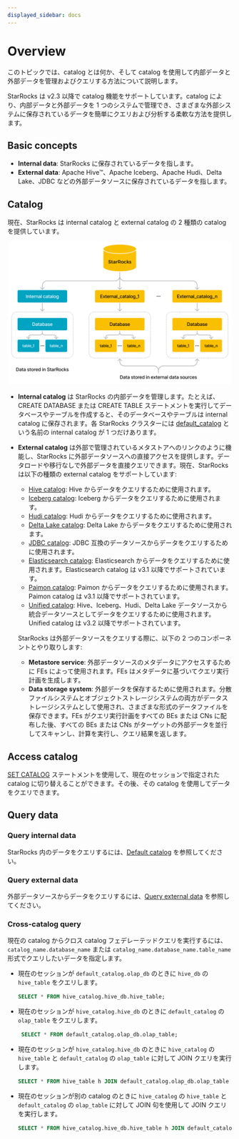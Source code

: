 ```yaml
---
displayed_sidebar: docs
---
```


# Overview

このトピックでは、catalog とは何か、そして catalog を使用して内部データと外部データを管理およびクエリする方法について説明します。

StarRocks は v2.3 以降で catalog 機能をサポートしています。catalog により、内部データと外部データを 1 つのシステムで管理でき、さまざまな外部システムに保存されているデータを簡単にクエリおよび分析する柔軟な方法を提供します。

## Basic concepts

- **Internal data**: StarRocks に保存されているデータを指します。
- **External data**: Apache Hive™、Apache Iceberg、Apache Hudi、Delta Lake、JDBC などの外部データソースに保存されているデータを指します。

## Catalog

現在、StarRocks は internal catalog と external catalog の 2 種類の catalog を提供しています。

![figure1](../../_assets/3.8.1.png)

- **Internal catalog** は StarRocks の内部データを管理します。たとえば、CREATE DATABASE または CREATE TABLE ステートメントを実行してデータベースやテーブルを作成すると、そのデータベースやテーブルは internal catalog に保存されます。各 StarRocks クラスターには [default_catalog](../catalog/default_catalog.md) という名前の internal catalog が 1 つだけあります。

- **External catalog** は外部で管理されているメタストアへのリンクのように機能し、StarRocks に外部データソースへの直接アクセスを提供します。データロードや移行なしで外部データを直接クエリできます。現在、StarRocks は以下の種類の external catalog をサポートしています:
  - [Hive catalog](../catalog/hive_catalog.md): Hive からデータをクエリするために使用されます。
  - [Iceberg catalog](../catalog/iceberg_catalog.md): Iceberg からデータをクエリするために使用されます。
  - [Hudi catalog](../catalog/hudi_catalog.md): Hudi からデータをクエリするために使用されます。
  - [Delta Lake catalog](../catalog/deltalake_catalog.md): Delta Lake からデータをクエリするために使用されます。
  - [JDBC catalog](../catalog/jdbc_catalog.md): JDBC 互換のデータソースからデータをクエリするために使用されます。
  - [Elasticsearch catalog](../catalog/elasticsearch_catalog.md): Elasticsearch からデータをクエリするために使用されます。Elasticsearch catalog は v3.1 以降でサポートされています。
  - [Paimon catalog](../catalog/paimon_catalog.md): Paimon からデータをクエリするために使用されます。Paimon catalog は v3.1 以降でサポートされています。
  - [Unified catalog](../catalog/unified_catalog.md): Hive、Iceberg、Hudi、Delta Lake データソースから統合データソースとしてデータをクエリするために使用されます。Unified catalog は v3.2 以降でサポートされています。

  StarRocks は外部データソースをクエリする際に、以下の 2 つのコンポーネントとやり取りします:

  - **Metastore service**: 外部データソースのメタデータにアクセスするために FEs によって使用されます。FEs はメタデータに基づいてクエリ実行計画を生成します。
  - **Data storage system**: 外部データを保存するために使用されます。分散ファイルシステムとオブジェクトストレージシステムの両方がデータストレージシステムとして使用され、さまざまな形式のデータファイルを保存できます。FEs がクエリ実行計画をすべての BEs または CNs に配布した後、すべての BEs または CNs がターゲットの外部データを並行してスキャンし、計算を実行し、クエリ結果を返します。

## Access catalog

[SET CATALOG](../../sql-reference/sql-statements/Catalog/SET_CATALOG.md) ステートメントを使用して、現在のセッションで指定された catalog に切り替えることができます。その後、その catalog を使用してデータをクエリできます。

## Query data

### Query internal data

StarRocks 内のデータをクエリするには、[Default catalog](../catalog/default_catalog.md) を参照してください。

### Query external data

外部データソースからデータをクエリするには、[Query external data](../catalog/query_external_data.md) を参照してください。

### Cross-catalog query

現在の catalog からクロス catalog フェデレーテッドクエリを実行するには、`catalog_name.database_name` または `catalog_name.database_name.table_name` 形式でクエリしたいデータを指定します。

- 現在のセッションが `default_catalog.olap_db` のときに `hive_db` の `hive_table` をクエリします。

    ```SQL
    SELECT * FROM hive_catalog.hive_db.hive_table;
    ```

- 現在のセッションが `hive_catalog.hive_db` のときに `default_catalog` の `olap_table` をクエリします。

   ```SQL
    SELECT * FROM default_catalog.olap_db.olap_table;
    ```

- 現在のセッションが `hive_catalog.hive_db` のときに `hive_catalog` の `hive_table` と `default_catalog` の `olap_table` に対して JOIN クエリを実行します。

    ```SQL
    SELECT * FROM hive_table h JOIN default_catalog.olap_db.olap_table o WHERE h.id = o.id;
    ```

- 現在のセッションが別の catalog のときに `hive_catalog` の `hive_table` と `default_catalog` の `olap_table` に対して JOIN 句を使用して JOIN クエリを実行します。

    ```SQL
    SELECT * FROM hive_catalog.hive_db.hive_table h JOIN default_catalog.olap_db.olap_table o WHERE h.id = o.id;
    ```